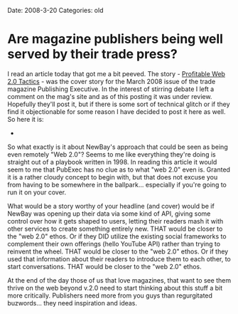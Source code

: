 Date: 2008-3-20
Categories: old

# Are magazine publishers being well served by their trade press?

I read an article today that got me a bit peeved.  The story - <a href="http://www.pubexec.com/story/story_singlepg.bsp?sid=92809&amp;var=story">Profitable Web 2.0 Tactics</a> - was the cover story for the March 2008 issue of the trade magazine Publishing Executive.  In the interest of stirring debate I left a comment on the mag's site and as of this posting it was under review.  Hopefully they'll post it, but if there is some sort of technical glitch or if they find it objectionable for some reason I have decided to post it here as well.  So here it is:

-

So what exactly is it about NewBay's approach that could be seen as being even remotely "Web 2.0"?  Seems to me like everything they're doing is straight out of a playbook written in 1998.  In reading this article it would seem to me that PubExec has no clue as to what "web 2.0" even is.  Granted it is a rather cloudy concept to begin with, but that does not excuse you from having to be  somewhere in the ballpark... especially if you're going to run it on your cover.  

What would be a story worthy of your headline (and cover) would be if NewBay was opening up their data via some kind of API, giving some control over how it gets shaped to users, letting their readers mash it with other services to create something entirely new.  THAT would be closer to the "web 2.0" ethos.  Or if they DID utilize the existing social frameworks to complement their own offerings (hello YouTube API) rather than trying to reinvent the wheel. THAT would be closer to the "web 2.0" ethos.  Or if they used that information about their readers to introduce them to each other, to start conversations.  THAT would be closer to the "web 2.0" ethos.

At the end of the day those of us that love magazines, that want to see them thrive on the web beyond v.2.0 need to start thinking about this stuff a bit more critically. Publishers need more from you guys than regurgitated buzwords... they need inspiration and ideas.
